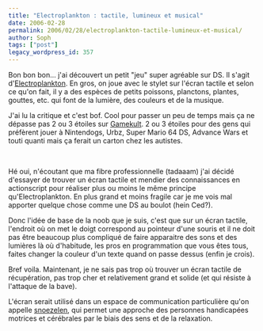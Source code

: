 ```yaml
---
title: "Electroplankton : tactile, lumineux et musical"
date: 2006-02-28
permalink: 2006/02/28/electroplankton-tactile-lumineux-et-musical/
author: Soph
tags: ["post"]
legacy_wordpress_id: 357
---
```


Bon bon bon... j'ai découvert un petit "jeu" super agréable sur DS. Il s'agit d'[Electroplankton](http://www.gamekult.com/tout/jeux/fiches/J000073772.html?alerte=1). En gros, on joue avec le stylet sur l'écran tactile et selon ce qu'on fait, il y a des espèces de petits poissons, planctons, plantes, gouttes, etc. qui font de la lumière, des couleurs et de la musique.

J'ai lu la critique et c'est bof. Cool pour passer un peu de temps mais ça ne dépasse pas 2 ou 3 étoiles sur <a href="http://www.gamekult.com/tout/jeux/fiches/J000073772.html?alerte=1" hreflang="fr">Gamekult</a>. 2 ou 3 étoiles pour des gens qui préfèrent jouer à Nintendogs, Urbz, Super Mario 64 DS, Advance Wars et touti quanti mais ça ferait un carton chez les autistes.

<!-- excerpt -->

<img src="https://64k.be/wp-content/uploads/2006/jeux/ekp1.jpg" alt="" />  <img src="https://64k.be/wp-content/uploads/2006/jeux/ekp2.jpg" alt="" />

Hé oui, n'écoutant que ma fibre professionnelle (tadaaam) j'ai décidé d'essayer de trouver un écran tactile et mendier des connaissances en actionscript pour réaliser plus ou moins le même principe qu'Electroplankton. En plus grand et moins fragile car je me vois mal apporter quelque chose comme une DS au boulot (hein Ced?).

Donc l'idée de base de la noob que je suis, c'est que sur un écran tactile, l'endroit où on met le doigt correspond au pointeur d'une souris et il ne doit pas être beaucoup plus compliqué de faire apparaitre des sons et des lumières là où d'habitude, les pros en programmation que vous êtes tous, faites changer la couleur d'un texte quand on passe dessus (enfin je crois).

Bref voila. Maintenant, je ne sais pas trop où trouver un écran tactile de récupération, pas trop cher et relativement grand et solide (et qui résiste à l'attaque de la bave).

L'écran serait utilisé dans un espace de communication particulière qu'on appelle [snoezelen](http://www.ecoles.cfwb.be/esfsaive/snoezelen.htm), qui permet une approche des personnes handicapées motrices et cérébrales par le biais des sens et de la relaxation.
